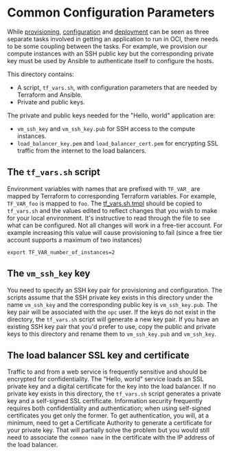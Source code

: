# Common Configuration Parameters
While [provisioning](../1_provision), [configuration](../2_configure) and [deployment](../3_deployment) can be seen as three separate tasks involved in getting an application
to run in OCI, there needs to be some coupling between the tasks. For example, we provision our compute instances with an SSH public key but the corresponding private key must be
used by Ansible to authenticate itself to configure the hosts.

This directory contains:
 * A script, `tf_vars.sh`, with configuration parameters that are needed by Terraform and Ansible.
 * Private and public keys.

The private and public keys needed for the "Hello, world" application are:
 * `vm_ssh_key` and `vm_ssh_key.pub` for SSH access to the compute instances.
 * `load_balancer_key.pem` and `load_balancer_cert.pem` for encrypting SSL traffic from the internet to the load balancers.
 
## The `tf_vars.sh` script
Environment variables with names that are prefixed with `TF_VAR_` are mapped by Terraform to corresponding Terraform variables. For example, `TF_VAR_foo` is mapped to `foo`.
The [tf_vars.sh.tmpl](./tf_vars.sh.tmpl) should be copied to `tf_vars.sh` and the values edited to reflect changes that you wish to make for your local environment. It's instructive to read through the file to see what can be configured. Not all changes will work in a free-tier account. For example increasing this value will cause provisioning
to fail (since a free tier account supports a maximum of two instances)

```
export TF_VAR_number_of_instances=2
```

## The `vm_ssh_key` key
You need to specify an SSH key pair for provisioning and configuration. The scripts assume that the SSH private key exists in this directory under the name `vm_ssh_key` and the
corresponding public key is `vm_ssh_key.pub`. The key pair will be associated with the `opc` user. If the keys do not exist in the directory, the `tf_vars.sh` script will generate
a new key pair. If you have an existing SSH key pair that you'd prefer to use, copy the public and private keys to this directory and rename them to `vm_ssh_key.pub` and
`vm_ssh_key`.

## The load balancer SSL key and certificate
Traffic to and from a web service is frequently sensitive and should be encrypted for confidentiality. The "Hello, world" service loads an SSL private key and a digital
certificate for the key into the load balancer. If no private key exists in this directory, the `tf_vars.sh` script generates a private key and a self-signed SSL certificate.
Information security frequently requires both confidentiality and authentication; when using self-signed certificates you get only the former. To get authentication, you
will, at a minimum, need to get a Certificate Authority to generate a certificate for your private key. That will partially solve the problem but you would still need to
associate the `common name` in the certificate with the IP address of the load balancer.

